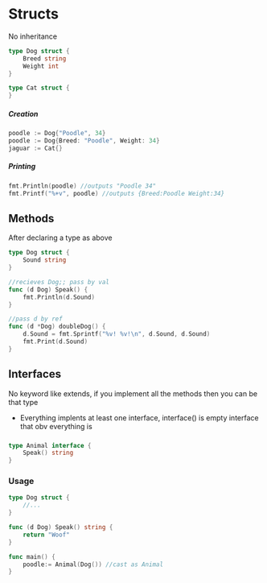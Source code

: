 # Structs

No inheritance 

```go
type Dog struct {
    Breed string 
    Weight int
}

type Cat struct {
}
```

##### Creation

```go
poodle := Dog{"Poodle", 34}
poodle := Dog{Breed: "Poodle", Weight: 34}
jaguar := Cat{}
```

##### Printing

```go
fmt.Println(poodle) //outputs "Poodle 34" 
fmt.Printf("%+v", poodle) //outputs {Breed:Poodle Weight:34}
```

## Methods

After declaring a type as above

```go
type Dog struct {
	Sound string 
}

//recieves Dog;; pass by val
func (d Dog) Speak() {
    fmt.Println(d.Sound)
}

//pass d by ref
func (d *Dog) doubleDog() {
    d.Sound = fmt.Sprintf("%v! %v!\n", d.Sound, d.Sound) 
    fmt.Print(d.Sound)
}
```

## Interfaces

No keyword like extends, if you implement all the methods then you can be that type

- Everything implents at least one interface, interface() is empty interface that obv everything is

### 

```go
type Animal interface {
    Speak() string
}
```

### Usage

```go
type Dog struct {
    //...
}

func (d Dog) Speak() string {
    return "Woof"
}

func main() {
    poodle:= Animal(Dog()) //cast as Animal
}
```

